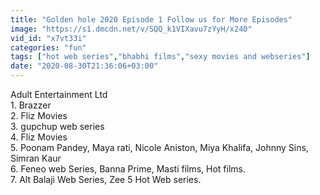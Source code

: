 ```yaml
---
title: "Golden hole 2020 Episode 1 Follow us for More Episodes"
image: "https://s1.dmcdn.net/v/SQQ_k1VIXavu7zYyH/x240"
vid_id: "x7vt33i"
categories: "fun"
tags: ["hot web series","bhabhi films","sexy movies and webseries"]
date: "2020-08-30T21:36:06+03:00"
---
```

Adult Entertainment Ltd   <br>1. Brazzer  <br>2. Fliz Movies  <br>3. gupchup web series  <br>4. Fliz Movies  <br>5. Poonam Pandey, Maya rati, Nicole Aniston, Miya Khalifa, Johnny Sins, Simran Kaur  <br>6. Feneo web Series, Banna Prime, Masti films, Hot films.  <br>7. Alt Balaji Web Series, Zee 5 Hot Web series.
